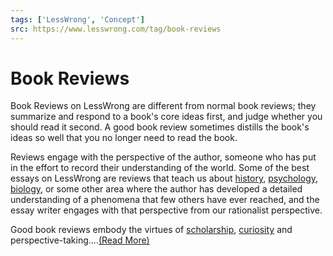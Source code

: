 ```yaml
---
tags: ['LessWrong', 'Concept']
src: https://www.lesswrong.com/tag/book-reviews
---
```


# Book Reviews
Book Reviews on LessWrong are different from normal book reviews; they summarize and respond to a book's core ideas first, and judge whether you should read it second. A good book review sometimes distills the book's ideas so well that you no longer need to read the book.

Reviews engage with the perspective of the author, someone who has put in the effort to record their understanding of the world. Some of the best essays on LessWrong are reviews that teach us about [history](https://www.lesswrong.com/tag/history), [psychology](https://www.lesswrong.com/tag/replication-crisis), [biology](https://www.lesswrong.com/tag/biology), or some other area where the author has developed a detailed understanding of a phenomena that few others have ever reached, and the essay writer engages with that perspective from our rationalist perspective.

Good book reviews embody the virtues of [scholarship](https://www.lesswrong.com/tag/scholarship-and-learning), [curiosity](https://www.lesswrong.com/tag/curiosity) and perspective-taking....[(Read More)]()

